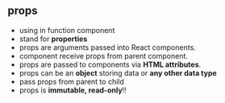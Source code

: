 ## props

- using in function component
- stand for **properties**
- props are arguments passed into React components.
- component receive props from parent component.
- props are passed to components via **HTML attributes**.
- props can be an **object** storing data or **any other data type**
- pass props from parent to child
- props is **immutable, read-only**!!

